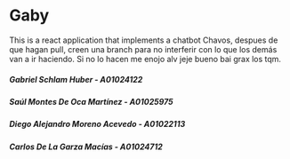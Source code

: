 # Gaby
This is a react application that implements a chatbot
Chavos, despues de que hagan pull, creen una branch para no interferir con lo que los demás van a ir haciendo. Si no lo hacen me enojo alv jeje bueno bai grax los tqm.
##### Gabriel Schlam Huber - A01024122
##### Saúl Montes De Oca Martínez - A01025975
##### Diego Alejandro Moreno Acevedo - A01022113
##### Carlos De La Garza Macías - A01024712

